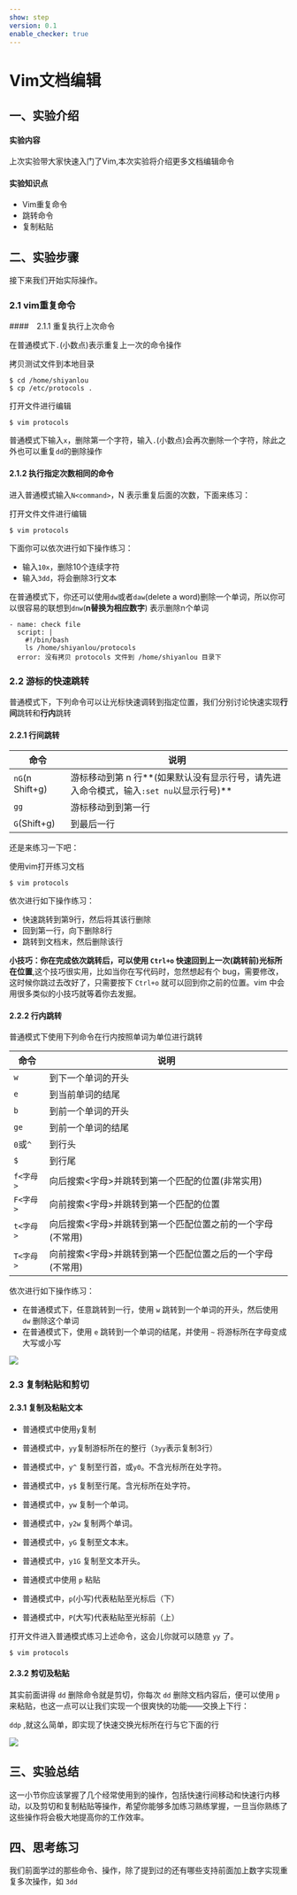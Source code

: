 ```yaml
---
show: step
version: 0.1
enable_checker: true
---
```


# Vim文档编辑

## 一、实验介绍

#### 实验内容

上次实验带大家快速入门了Vim,本次实验将介绍更多文档编辑命令

#### 实验知识点

+ Vim重复命令
+ 跳转命令
+ 复制粘贴

## 二、实验步骤

接下来我们开始实际操作。

### 2.1 vim重复命令

####　2.1.1 重复执行上次命令

在普通模式下`.`(小数点)表示重复上一次的命令操作

拷贝测试文件到本地目录

```
$ cd /home/shiyanlou
$ cp /etc/protocols .
```

打开文件进行编辑

```
$ vim protocols
```

普通模式下输入`x`，删除第一个字符，输入`.`(小数点)会再次删除一个字符，除此之外也可以重复`dd`的删除操作


#### 2.1.2 执行指定次数相同的命令

进入普通模式输入`N<command>`，N 表示重复后面的次数，下面来练习：

打开文件文件进行编辑

```
$ vim protocols
```

下面你可以依次进行如下操作练习：

- 输入`10x`，删除10个连续字符
- 输入`3dd`，将会删除3行文本

在普通模式下，你还可以使用`dw`或者`daw`(delete a word)删除一个单词，所以你可以很容易的联想到`dnw`(**n替换为相应数字**) 表示删除n个单词

```checker
- name: check file
  script: |
    #!/bin/bash
    ls /home/shiyanlou/protocols
  error: 没有拷贝 protocols 文件到 /home/shiyanlou 目录下
```

### 2.2 游标的快速跳转

普通模式下，下列命令可以让光标快速调转到指定位置，我们分别讨论快速实现**行间**跳转和**行内**跳转

#### 2.2.1 行间跳转

| 命令            | 说明                                                         |
| --------------- | ------------------------------------------------------------ |
| `nG`(n Shift+g) | 游标移动到第 n 行**(如果默认没有显示行号，请先进入命令模式，输入`:set nu`以显示行号)** |
| `gg`            | 游标移动到到第一行                                           |
| `G`(Shift+g)    | 到最后一行                                                   |

还是来练习一下吧：

使用vim打开练习文档

```
$ vim protocols
```

依次进行如下操作练习：

- 快速跳转到第9行，然后将其该行删除
- 回到第一行，向下删除8行
- 跳转到文档末，然后删除该行

**小技巧：你在完成依次跳转后，可以使用 `Ctrl+o` 快速回到上一次(跳转前)光标所在位置**,这个技巧很实用，比如当你在写代码时，忽然想起有个 bug，需要修改，这时候你跳过去改好了，只需要按下 `Ctrl+o` 就可以回到你之前的位置。vim 中会用很多类似的小技巧就等着你去发掘。

#### 2.2.2 行内跳转

普通模式下使用下列命令在行内按照单词为单位进行跳转

| 命令      | 说明                                                       |
| --------- | ---------------------------------------------------------- |
| `w`       | 到下一个单词的开头                                         |
| `e`       | 到当前单词的结尾                                           |
| `b`       | 到前一个单词的开头                                         |
| `ge`      | 到前一个单词的结尾                                         |
| `0`或`^`  | 到行头                                                     |
| `$`       | 到行尾                                                     |
| `f<字母>` | 向后搜索<字母>并跳转到第一个匹配的位置(非常实用)           |
| `F<字母>` | 向前搜索<字母>并跳转到第一个匹配的位置                     |
| `t<字母>` | 向后搜索<字母>并跳转到第一个匹配位置之前的一个字母(不常用) |
| `T<字母>` | 向前搜索<字母>并跳转到第一个匹配位置之后的一个字母(不常用) |

依次进行如下操作练习：

- 在普通模式下，任意跳转到一行，使用 `w` 跳转到一个单词的开头，然后使用 `dw` 删除这个单词
- 在普通模式下，使用 `e` 跳转到一个单词的结尾，并使用 `~` 将游标所在字母变成大写或小写

![](https://doc.shiyanlou.com/document-uid49570labid17timestamp1491030698462.png/wm)

### 2.3 复制粘贴和剪切

#### 2.3.1 复制及粘贴文本

- 普通模式中使用`y`复制
 - 普通模式中，`yy`复制游标所在的整行（`3yy`表示复制3行）
 - 普通模式中，`y^` 复制至行首，或`y0`。不含光标所在处字符。
 - 普通模式中，`y$` 复制至行尾。含光标所在处字符。
 - 普通模式中，`yw` 复制一个单词。
 - 普通模式中，`y2w` 复制两个单词。
 - 普通模式中，`yG` 复制至文本末。
 - 普通模式中，`y1G` 复制至文本开头。

- 普通模式中使用 `p` 粘贴
 - 普通模式中，`p`(小写)代表粘贴至光标后（下）
 - 普通模式中，`P`(大写)代表粘贴至光标前（上）

打开文件进入普通模式练习上述命令，这会儿你就可以随意 `yy` 了。

```
$ vim protocols
```

#### 2.3.2 剪切及粘贴

其实前面讲得 `dd` 删除命令就是剪切，你每次 `dd` 删除文档内容后，便可以使用 `p` 来粘贴，也这一点可以让我们实现一个很爽快的功能——交换上下行：

`ddp` ,就这么简单，即实现了快速交换光标所在行与它下面的行


![](https://doc.shiyanlou.com/document-uid49570labid17timestamp1491030759468.png/wm)

## 三、实验总结

这一小节你应该掌握了几个经常使用到的操作，包括快速行间移动和快速行内移动，以及剪切和复制粘贴等操作，希望你能够多加练习熟练掌握，一旦当你熟练了这些操作将会极大地提高你的工作效率。

## 四、思考练习

我们前面学过的那些命令、操作，除了提到过的还有哪些支持前面加上数字实现重复多次操作，如 `3dd`